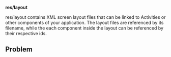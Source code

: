 

**res/layout**

res/layout contains XML screen layout files that can be linked to Activities or other components of your application. The layout files are referenced by its filename, while the each component inside the layout can be referenced by their respective ids.


## Problem
